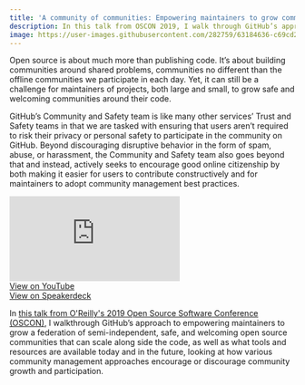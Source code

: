 ```yaml
---
title: 'A community of communities: Empowering maintainers to grow communities around their code'
description: In this talk from OSCON 2019, I walk through GitHub’s approach to empowering maintainers to grow a federation of semi-independent, safe, and welcoming open source communities that can scale along side the code.
image: https://user-images.githubusercontent.com/282759/63184636-c69cd280-c025-11e9-9f2b-12f0f48be965.png
---
```


Open source is about much more than publishing code. It’s about building communities around shared problems, communities no different than the offline communities we participate in each day. Yet, it can still be a challenge for maintainers of projects, both large and small, to grow safe and welcoming communities around their code.

GitHub’s Community and Safety team is like many other services’ Trust and Safety teams in that we are tasked with ensuring that users aren’t required to risk their privacy or personal safety to participate in the community on GitHub. Beyond discouraging disruptive behavior in the form of spam, abuse, or harassment, the Community and Safety team also goes beyond that and instead, actively seeks to encourage good online citizenship by both making it easier for users to contribute constructively and for maintainers to adopt community management best practices.

<div class="row">
    <div class="col-md-6 pb-2">
        <iframe src="https://www.youtube.com/embed/MNQiPeAGzQo" frameborder="0" allow="accelerometer; autoplay; encrypted-media; gyroscope; picture-in-picture" allowfullscreen class="w-100 h-100"></iframe>
    </div>
    <div class="col-md-6">
       <script async class="speakerdeck-embed" data-id="1a258e656b8f4749a71b4e5cc856a112" data-ratio="1.77777777777778" src="//speakerdeck.com/assets/embed.js"></script>
    </div>
</div>

<div class="row">
    <div class="col-md-6 text-center mb-2">
        <a href="https://www.youtube.com/watch?v=MNQiPeAGzQo">View on YouTube</a>
    </div>
    <div class="col-md-6 text-center mb-2">
        <a href="https://speakerdeck.com/benbalter/a-community-of-communities-empowering-maintainers-to-grow-communities-around-their-code">View on Speakerdeck</a>
    </div>
</div>

In [this talk from O'Reilly's 2019 Open Source Software Conference (OSCON)](https://conferences.oreilly.com/oscon/oscon-or/public/schedule/detail/76027), I walkthrough GitHub’s approach to empowering maintainers to grow a federation of semi-independent, safe, and welcoming open source communities that can scale along side the code, as well as what tools and resources are available today and in the future, looking at how various community management approaches encourage or discourage community growth and participation.
